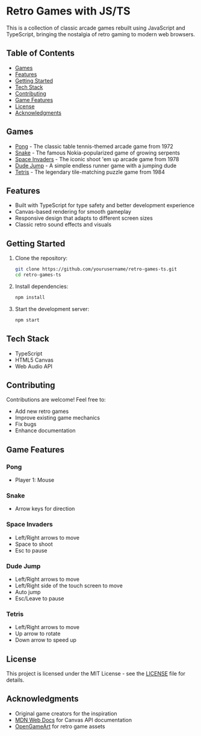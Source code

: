# Retro Games with JS/TS

This is a collection of classic arcade games rebuilt using JavaScript and TypeScript, bringing the nostalgia of retro gaming to modern web browsers.

## Table of Contents

- [Games](#games)
- [Features](#features)
- [Getting Started](#getting-started)
- [Tech Stack](#tech-stack)
- [Contributing](#contributing)
- [Game Features](#game-features)
- [License](#license)
- [Acknowledgments](#acknowledgments)

## Games

- [Pong](./games/pong) - The classic table tennis-themed arcade game from 1972
- [Snake](./games/snake) - The famous Nokia-popularized game of growing serpents
- [Space Invaders](./games/space-invaders) - The iconic shoot 'em up arcade game from 1978
- [Dude Jump](./games/dude-jump) - A simple endless runner game with a jumping dude
- [Tetris](./games/tetris) - The legendary tile-matching puzzle game from 1984

## Features

- Built with TypeScript for type safety and better development experience
- Canvas-based rendering for smooth gameplay
- Responsive design that adapts to different screen sizes
- Classic retro sound effects and visuals

## Getting Started

1. Clone the repository:

    ```bash
    git clone https://github.com/yourusername/retro-games-ts.git
    cd retro-games-ts
    ```

2. Install dependencies:

    ```bash
    npm install
    ```

3. Start the development server:

    ```bash
    npm start
    ```

## Tech Stack

- TypeScript
- HTML5 Canvas
- Web Audio API

## Contributing

Contributions are welcome! Feel free to:

- Add new retro games
- Improve existing game mechanics
- Fix bugs
- Enhance documentation

## Game Features

### Pong

- Player 1: Mouse

### Snake

- Arrow keys for direction

### Space Invaders

- Left/Right arrows to move
- Space to shoot
- Esc to pause

### Dude Jump

- Left/Right arrows to move
- Left/Right side of the touch screen to move
- Auto jump
- Esc/Leave to pause

### Tetris

- Left/Right arrows to move
- Up arrow to rotate
- Down arrow to speed up

## License

This project is licensed under the MIT License - see the [LICENSE](./LICENSE) file for details.

## Acknowledgments

- Original game creators for the inspiration
- [MDN Web Docs](https://developer.mozilla.org) for Canvas API documentation
- [OpenGameArt](https://opengameart.org) for retro game assets
